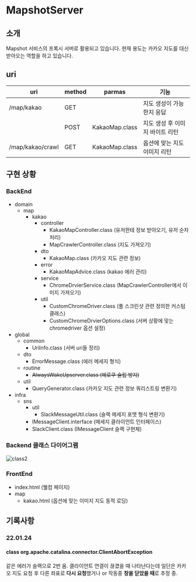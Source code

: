 # MapshotServer
## 소개
Mapshot 서비스의 프록시 서버로 활용되고 있습니다. 현재 용도는 카카오 지도를 대신 받아오는 역할을 하고 있습니다.

## uri
|uri|method|parmas|기능|
|---|---|--|------|
|/map/kakao|GET||지도 생성이 가능한지 응답|
||POST|KakaoMap.class|지도 생성 후 이미지 바이트 리턴|
|/map/kakao/crawl|GET|KakaoMap.class|옵션에 맞는 지도 이미지 리턴|
## 구현 상황
### BackEnd
- domain
    - map 
        - kakao
            - controller
                - KakaoMapController.class (유저한테 정보 받아오기, 유저 순차 처리)
                - MapCrawlerController.class (지도 가져오기)
            - dto
                - KakaoMap.class (카카오 지도 관련 정보)
            - error
                - KakaoMapAdvice.class (kakao 에러 관리)
            - service
                - ChromeDrvierService.class (MapCrawlerController에서 이미지 가져오기)
            - util
                - CustomChromeDriver.class (풀 스크린샷 관련 정의한 커스텀 클래스)
                - CustomChromeDrvierOptions.class (서버 상황에 맞는 chromedriver 옵션 설정)
- global
    - common
        - UriInfo.class (서버 uri들 정리)
    - dto
        - ErrorMessage.class (에러 메세지 형식)
    - routine
        - ~~AlwaysWakeUpserver.class (헤로쿠 슬립 방지)~~
    - util
        - QueryGenerator.class (카카오 지도 관련 정보 쿼리스트링 변환기)
- infra
    - sns
        - util
            - SlackMessageUtil.class (슬랙 메세지 포맷 형식 변환기)
        - IMessageClient.interface (메세지 클라이언트 인터페이스)
        - SlackClient.class (IMessageClient 슬랙 구현체)

### Backend 클래스 다이어그램
![class2](https://user-images.githubusercontent.com/59993347/150673191-60736f56-a764-4bf9-bbd2-614b342c1389.jpg)

### FrontEnd
- index.html (웰컴 페이지)
- map
    - kakao.html (옵션에 맞는 이미지 지도 동적 로딩)

## 기록사항
### 22.01.24
#### class org.apache.catalina.connector.ClientAbortException
같은 에러가 슬랙으로 2번 옴. 클라이언트 연결이 끊겼을 때 나타난다는데 일단은 카카오 지도 요청 후 다른 좌표로 <strong>다시 요청</strong>했거나 or 작동중 <strong>창을 닫았을 때</strong>로 추정 중.  